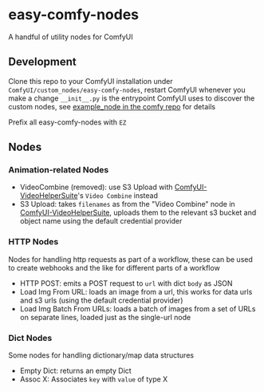 # easy-comfy-nodes

A handful of utility nodes for ComfyUI

## Development

Clone this repo to your ComfyUI installation under `ComfyUI/custom_nodes/easy-comfy-nodes`, restart ComfyUI whenever you make a change
`__init__.py` is the entrypoint ComfyUI uses to discover the custom nodes, see [example_node in the comfy repo](https://github.com/comfyanonymous/ComfyUI/blob/eb5c991a8c24873b3efba747ec4466d4f2c986db/custom_nodes/example_node.py.example) for details

Prefix all easy-comfy-nodes with `EZ`

## Nodes

### Animation-related Nodes
- VideoCombine (removed): use S3 Upload with [ComfyUI-VideoHelperSuite](https://github.com/Kosinkadink/ComfyUI-VideoHelperSuite)'s `Video Combine` instead
- S3 Upload: takes `filenames` as from the "Video Combine" node in [ComfyUI-VideoHelperSuite](https://github.com/Kosinkadink/ComfyUI-VideoHelperSuite), uploads them to the relevant s3 bucket and object name using the default credential provider

### HTTP Nodes
Nodes for handling http requests as part of a workflow, these can be used to create webhooks and the like for different parts of a workflow

- HTTP POST: emits a POST request to `url` with dict `body` as JSON
- Load Img From URL: loads an image from a url, this works for data urls and s3 urls (using the default credential provider)
- Load Img Batch From URLs: loads a batch of images from a set of URLs on separate lines, loaded just as the single-url node

### Dict Nodes
Some nodes for handling dictionary/map data structures

- Empty Dict: returns an empty Dict
- Assoc X: Associates `key` with `value` of type X
